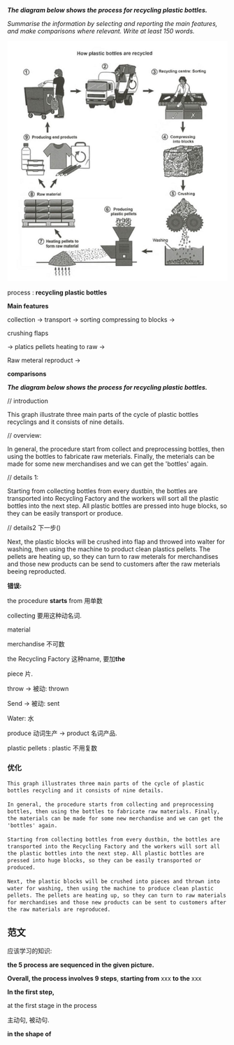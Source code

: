***The diagram below shows the process for recycling plastic bottles.*** 

*Summarise the information by selecting and reporting the main features, and make comparisons where relevant. 
Write at least 150 words.*

![img](0202-C16T4-流程.assets/1654774941451.png)

process : **recycling plastic bottles**



**Main features**

collection -> transport -> sorting compressing to blocks -> 



crushing flaps 

-> platics pellets heating to raw -> 

Raw meteral reproduct -> 

**comparisons**



***The diagram below shows the process for recycling plastic bottles.*** 



// introduction

This graph illustrate three main parts of the cycle of plastic bottles recyclings and it consists of nine details. 

// overview:

In general, the procedure start from collect and preprocessing bottles, then using the bottles to fabricate raw meterials. Finally, the meterials can be made for some new merchandises and we can get the 'bottles' again.

// details 1:

Starting from collecting bottles from every dustbin, the bottles are transported into Recycling Factory and the workers will sort all the plastic bottles into the next step. All plastic bottles are pressed into huge blocks, so they can be easily transport or produce.

// details2 下一步()

Next, the plastic blocks will be crushed into flap and throwed into walter for washing, then using the machine to product clean plastics pellets. The pellets are heating up, so they can turn to raw meterals for merchandises and those new products can be send to customers after the raw meterials beeing reproducted.



**错误:**

the procedure **starts** from  用单数

collecting 要用这种动名词.

material

merchandise 不可数

the Recycling Factory 这种name, 要加**the**

piece 片.

throw -> 被动: thrown

Send -> 被动: sent

Water: 水

produce 动词生产 -> product 名词产品.

plastic pellets : plastic 不用复数



### 优化

```text
This graph illustrates three main parts of the cycle of plastic bottles recycling and it consists of nine details. 

In general, the procedure starts from collecting and preprocessing bottles, then using the bottles to fabricate raw materials. Finally, the materials can be made for some new merchandise and we can get the 'bottles' again.

Starting from collecting bottles from every dustbin, the bottles are transported into the Recycling Factory and the workers will sort all the plastic bottles into the next step. All plastic bottles are pressed into huge blocks, so they can be easily transported or produced.

Next, the plastic blocks will be crushed into pieces and thrown into water for washing, then using the machine to produce clean plastic pellets. The pellets are heating up, so they can turn to raw materials for merchandises and those new products can be sent to customers after the raw materials are reproduced.
```



## 范文









应该学习的知识:

**the 5 process are sequenced in the given picture.**

**Overall, the process involves 9 steps**, **starting from** xxx **to the** xxx

**In the first step,** 

at the first stage in the process

主动句, 被动句.

**in the shape of**



